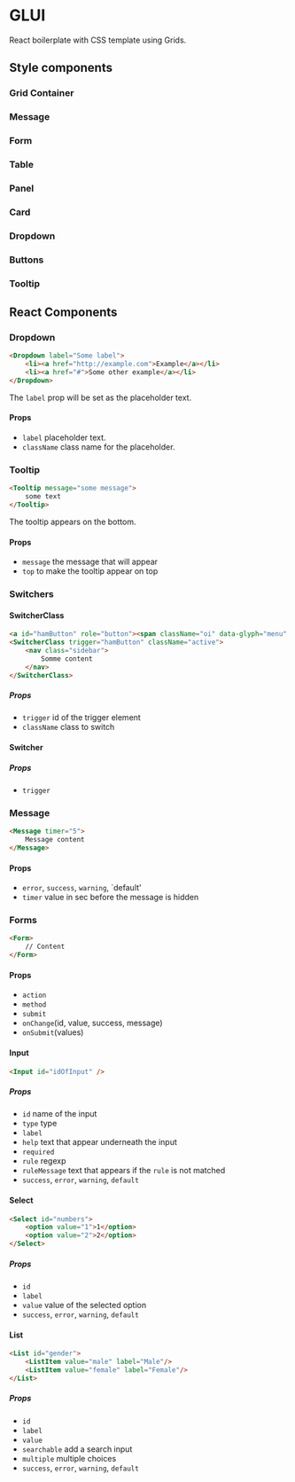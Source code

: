 # GLUI

React boilerplate with CSS template using Grids.

## Style components
### Grid Container
### Message
### Form
### Table
### Panel
### Card
### Dropdown
### Buttons
### Tooltip

## React Components

### Dropdown
```html
<Dropdown label="Some label">
    <li><a href="http://example.com">Example</a></li>
    <li><a href="#">Some other example</a></li>
</Dropdown>
```
The `label` prop will be set as the placeholder text.
#### Props
 - `label` placeholder text.
 - `className` class name for the placeholder.
 
### Tooltip
```html
<Tooltip message="some message">
    some text
</Tooltip>
```
The tooltip appears on the bottom.
#### Props
 - `message` the message that will appear
 - `top` to make the tooltip appear on top

### Switchers
#### SwitcherClass
```html
<a id="hamButton" role="button"><span className="oi" data-glyph="menu" aria-hidden/></a>
<SwitcherClass trigger="hamButton" className="active">
    <nav class="sidebar">
        Somme content
    </nav>
</SwitcherClass>
```
##### Props
 - `trigger` id of the trigger element
 - `className` class to switch
#### Switcher
##### Props
 - `trigger`

### Message
```html
<Message timer="5">
    Message content
</Message>
```

#### Props
 - `error`, `success`, `warning`, `default'
 - `timer` value in sec before the message is hidden
 
### Forms
```html
<Form>
    // Content
</Form>
```
#### Props
 - `action`
 - `method`
 - `submit`
 - `onChange`(id, value, success, message)
 - `onSubmit`(values)
 
#### Input
```html
<Input id="idOfInput" />
```
##### Props
- `id` name of the input
- `type` type
- `label`
- `help` text that appear underneath the input
- `required`
- `rule` regexp
- `ruleMessage` text that appears if the `rule` is not matched
- `success`, `error`, `warning`, `default`

#### Select
```html
<Select id="numbers">
    <option value="1">1</option>
    <option value="2">2</option>
</Select>
```
##### Props
- `id`
- `label`
- `value` value of the selected option
- `success`, `error`, `warning`, `default`

#### List
```html
<List id="gender">
    <ListItem value="male" label="Male"/>
    <ListItem value="female" label="Female"/>
</List>
```
##### Props
- `id`
- `label`
- `value`
- `searchable` add a search input
- `multiple` multiple choices
- `success`, `error`, `warning`, `default`